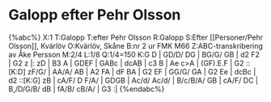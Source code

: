 # Galopp efter Pehr Olsson

{%abc%}
X:1
T:Galopp
T:efter Pehr Olsson
R:Galopp
S:Efter [[Personer/Pehr Olsson]], Kvärlöv
O:Kvärlöv, Skåne
B:nr 2 ur FMK M66
Z:ABC-transkribering av Åke Persson
M:2/4
L:1/8
Q:1/4=150
K:G
D | GD/D/ DG | BG/G/ GB | d2 F2 | G2 z |: zD | B3 A | GDEF | GABc | 
dcAB | c3 B | Ae c>A | (GF).E.F | G2 ::[K:D] zF/G/ | AA/A/ AB | A2 FA | dF BA | 
G2 EF | GG/G/ GA | G2 Ee | dcBc | d2 ::[K:G] zB | cA/F/ D F/A/ | GDGB | 
Ac/d/ Ac/d/ | B/c/B/A/ GB | cA/F/ DC | B,/D/G/B/ dB | fA/B/ cB/A/ | G3 :|
{%endabc%}

